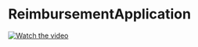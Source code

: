 # ReimbursementApplication
[![Watch the video](https://i.imgur.com/vKb2F1B.png)](https://youtu.be/vt5fpE0bzSY)
